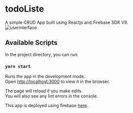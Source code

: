# todoListe

A simple CRUD App built using Reactjs and Firebase SDK V9.
![userinterface](https://github.com/sreeharshrajan/todoListe/blob/bb93aeee90624ca6611162044b6272b99411c16a/toDoListe.jpg)

## Available Scripts

In the project directory, you can run:

### `yarn start`

Runs the app in the development mode.\
Open [http://localhost:3000](http://localhost:3000) to view it in the browser.

The page will reload if you make edits.\
You will also see any lint errors in the console.

This app is deployed using firebase [here](https://todolisted.web.app/).
